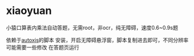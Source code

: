 # xiaoyuan
小猿口算表内乘法自动答题，无需root，非ocr，纯无障碍，速度0.6~0.9s题

依赖于[autoxjs](https://github.com/kkevsekk1/AutoX)的脚本
安装，开启无障碍悬浮窗，脚本复制进去即可，不同分辨率可能需要一些修改
在答题页运行
